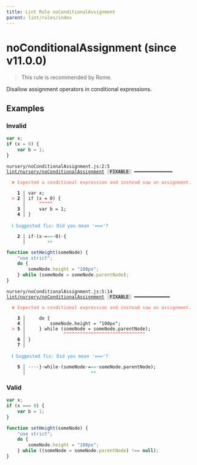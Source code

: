 ```yaml
---
title: Lint Rule noConditionalAssignment
parent: lint/rules/index
---
```


# noConditionalAssignment (since v11.0.0)

> This rule is recommended by Rome.

Disallow assignment operators in conditional expressions.

## Examples

### Invalid

```jsx
var x;
if (x = 0) {
    var b = 1;
}
```

<pre class="language-text"><code class="language-text">nursery/noConditionalAssignment.js:2:5 <a href="https://docs.rome.tools/lint/rules/noConditionalAssignment">lint/nursery/noConditionalAssignment</a> <span style="color: #000; background-color: #ddd;"> FIXABLE </span> ━━━━━━━━━━━━━━

<strong><span style="color: Tomato;">  </span></strong><strong><span style="color: Tomato;">✖</span></strong> <span style="color: Tomato;">Expected a conditional expression and instead saw an assignment.</span>
  
    <strong>1 │ </strong>var x;
<strong><span style="color: Tomato;">  </span></strong><strong><span style="color: Tomato;">&gt;</span></strong> <strong>2 │ </strong>if (x = 0) {
   <strong>   │ </strong>    <strong><span style="color: Tomato;">^</span></strong><strong><span style="color: Tomato;">^</span></strong><strong><span style="color: Tomato;">^</span></strong><strong><span style="color: Tomato;">^</span></strong><strong><span style="color: Tomato;">^</span></strong>
    <strong>3 │ </strong>    var b = 1;
    <strong>4 │ </strong>}
  
<strong><span style="color: rgb(38, 148, 255);">  </span></strong><strong><span style="color: rgb(38, 148, 255);">ℹ</span></strong> <span style="color: rgb(38, 148, 255);">Suggested fix</span><span style="color: rgb(38, 148, 255);">: </span><span style="color: rgb(38, 148, 255);">Did you mean '==='?</span>
  
<strong>  </strong><strong>  2 │ </strong>if<span style="opacity: 0.8;">·</span>(x<span style="opacity: 0.8;">·</span>=<span style="color: MediumSeaGreen;">=</span><span style="color: MediumSeaGreen;">=</span><span style="opacity: 0.8;">·</span>0)<span style="opacity: 0.8;">·</span>{
<strong>  </strong><strong>    │ </strong>       <span style="color: MediumSeaGreen;">+</span><span style="color: MediumSeaGreen;">+</span>     
</code></pre>

```jsx
function setHeight(someNode) {
    "use strict";
    do {
        someNode.height = "100px";
    } while (someNode = someNode.parentNode);
}
```

<pre class="language-text"><code class="language-text">nursery/noConditionalAssignment.js:5:14 <a href="https://docs.rome.tools/lint/rules/noConditionalAssignment">lint/nursery/noConditionalAssignment</a> <span style="color: #000; background-color: #ddd;"> FIXABLE </span> ━━━━━━━━━━━━━

<strong><span style="color: Tomato;">  </span></strong><strong><span style="color: Tomato;">✖</span></strong> <span style="color: Tomato;">Expected a conditional expression and instead saw an assignment.</span>
  
    <strong>3 │ </strong>    do {
    <strong>4 │ </strong>        someNode.height = &quot;100px&quot;;
<strong><span style="color: Tomato;">  </span></strong><strong><span style="color: Tomato;">&gt;</span></strong> <strong>5 │ </strong>    } while (someNode = someNode.parentNode);
   <strong>   │ </strong>             <strong><span style="color: Tomato;">^</span></strong><strong><span style="color: Tomato;">^</span></strong><strong><span style="color: Tomato;">^</span></strong><strong><span style="color: Tomato;">^</span></strong><strong><span style="color: Tomato;">^</span></strong><strong><span style="color: Tomato;">^</span></strong><strong><span style="color: Tomato;">^</span></strong><strong><span style="color: Tomato;">^</span></strong><strong><span style="color: Tomato;">^</span></strong><strong><span style="color: Tomato;">^</span></strong><strong><span style="color: Tomato;">^</span></strong><strong><span style="color: Tomato;">^</span></strong><strong><span style="color: Tomato;">^</span></strong><strong><span style="color: Tomato;">^</span></strong><strong><span style="color: Tomato;">^</span></strong><strong><span style="color: Tomato;">^</span></strong><strong><span style="color: Tomato;">^</span></strong><strong><span style="color: Tomato;">^</span></strong><strong><span style="color: Tomato;">^</span></strong><strong><span style="color: Tomato;">^</span></strong><strong><span style="color: Tomato;">^</span></strong><strong><span style="color: Tomato;">^</span></strong><strong><span style="color: Tomato;">^</span></strong><strong><span style="color: Tomato;">^</span></strong><strong><span style="color: Tomato;">^</span></strong><strong><span style="color: Tomato;">^</span></strong><strong><span style="color: Tomato;">^</span></strong><strong><span style="color: Tomato;">^</span></strong><strong><span style="color: Tomato;">^</span></strong><strong><span style="color: Tomato;">^</span></strong>
    <strong>6 │ </strong>}
    <strong>7 │ </strong>
  
<strong><span style="color: rgb(38, 148, 255);">  </span></strong><strong><span style="color: rgb(38, 148, 255);">ℹ</span></strong> <span style="color: rgb(38, 148, 255);">Suggested fix</span><span style="color: rgb(38, 148, 255);">: </span><span style="color: rgb(38, 148, 255);">Did you mean '==='?</span>
  
<strong>  </strong><strong>  5 │ </strong><span style="opacity: 0.8;">·</span><span style="opacity: 0.8;">·</span><span style="opacity: 0.8;">·</span><span style="opacity: 0.8;">·</span>}<span style="opacity: 0.8;">·</span>while<span style="opacity: 0.8;">·</span>(someNode<span style="opacity: 0.8;">·</span>=<span style="color: MediumSeaGreen;">=</span><span style="color: MediumSeaGreen;">=</span><span style="opacity: 0.8;">·</span>someNode.parentNode);
<strong>  </strong><strong>    │ </strong>                       <span style="color: MediumSeaGreen;">+</span><span style="color: MediumSeaGreen;">+</span>                      
</code></pre>

### Valid

```jsx
var x;
if (x === 0) {
    var b = 1;
}
```

```jsx
function setHeight(someNode) {
    "use strict";
    do {
        someNode.height = "100px";
    } while ((someNode = someNode.parentNode) !== null);
}
```

```
```

